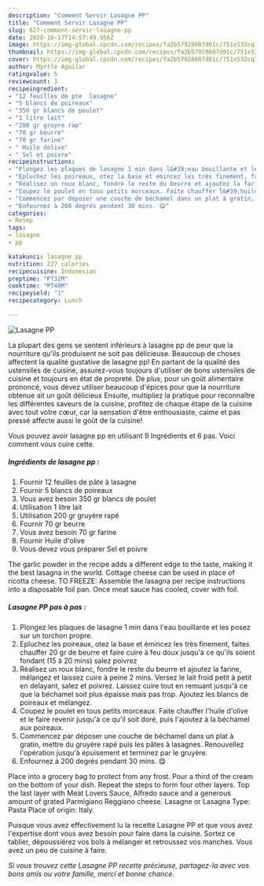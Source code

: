 ```yaml
---
description: "Comment Servir Lasagne PP"
title: "Comment Servir Lasagne PP"
slug: 627-comment-servir-lasagne-pp
date: 2020-10-17T14:57:49.956Z
image: https://img-global.cpcdn.com/recipes/fa2b57928607d01c/751x532cq70/lasagne-pp-photo-principale-de-la-recette.jpg
thumbnail: https://img-global.cpcdn.com/recipes/fa2b57928607d01c/751x532cq70/lasagne-pp-photo-principale-de-la-recette.jpg
cover: https://img-global.cpcdn.com/recipes/fa2b57928607d01c/751x532cq70/lasagne-pp-photo-principale-de-la-recette.jpg
author: Myrtle Aguilar
ratingvalue: 5
reviewcount: 3
recipeingredient:
- "12 feuilles de pte  lasagne"
- "5 blancs de poireaux"
- "350 gr blancs de poulet"
- "1 litre lait"
- "200 gr gruyre rap"
- "70 gr beurre"
- "70 gr farine"
- " Huile dolive"
- " Sel et poivre"
recipeinstructions:
- "Plongez les plaques de lasagne 1 min dans l&#39;eau bouillante et les posez sur un torchon propre."
- "Epluchez les poireaux, otez la base et émincez les très finement, faites chauffer 20 gr de beurre et faire cuire à feu doux jusqu&#39;à ce qu&#39;ils soient fondant (15 à 20 mins) salez poivrez"
- "Réalisez un roux blanc, fondre le reste du beurre et ajoutez la farine, mélangez et laissez cuire à peine 2 mins. Versez le lait froid petit à petit en delayant, salez et poivrez. Laissez cuire tout en remuant jusqu&#39;à ce que la béchamel soit plus épaisse mais pas trop. Ajoutez les blancs de poireaux et mélangez."
- "Coupez le poulet en tous petits morceaux. Faite chauffer l&#39;huile d&#39;olive et le faire revenir jusqu&#39;à ce qu&#39;il soit doré, puis l&#39;ajoutez à la béchamel aux poireaux."
- "Commencez par déposer une couche de béchamel dans un plat à gratin, mettre du gruyère rapé puis les pâtes à lasagnes. Renouvellez l&#39;opération jusqu&#39;à épuisement et terminez par le gruyère."
- "Enfournez à 200 degrés pendant 30 mins. 😋"
categories:
- Resep
tags:
- lasagne
- pp

katakunci: lasagne pp 
nutrition: 227 calories
recipecuisine: Indonesian
preptime: "PT32M"
cooktime: "PT40M"
recipeyield: "1"
recipecategory: Lunch

---
```



![Lasagne PP](https://img-global.cpcdn.com/recipes/fa2b57928607d01c/751x532cq70/lasagne-pp-photo-principale-de-la-recette.jpg)

La plupart des gens se sentent inférieurs à lasagne pp de peur que la nourriture qu'ils produisent ne soit pas délicieuse. Beaucoup de choses affectent la qualité gustative de lasagne pp! En partant de la qualité des ustensiles de cuisine, assurez-vous toujours d'utiliser de bons ustensiles de cuisine et toujours en état de propreté. De plus, pour un goût alimentaire prononcé, vous devez utiliser beaucoup d'épices pour que la nourriture obtenue ait un goût délicieux Ensuite, multipliez la pratique pour reconnaître les différentes saveurs de la cuisine, profitez de chaque étape de la cuisine avec tout votre cœur, car la sensation d'être enthousiaste, calme et pas pressé affecte aussi le goût de la cuisine!

<!--inarticleads1-->

Vous pouvez avoir lasagne pp en utilisant 9 Ingrédients et 6 pas. Voici comment vous cuire cette.

##### Ingrédients de lasagne pp :

1. Fournir 12 feuilles de pâte à lasagne
1. Fournir 5 blancs de poireaux
1. Vous avez besoin 350 gr blancs de poulet
1. Utilisation 1 litre lait
1. Utilisation 200 gr gruyère rapé
1. Fournir 70 gr beurre
1. Vous avez besoin 70 gr farine
1. Fournir  Huile d&#39;olive
1. Vous devez vous préparer  Sel et poivre


The garlic powder in the recipe adds a different edge to the taste, making it the best lasagna in the world. Cottage cheese can be used in place of ricotta cheese. TO FREEZE: Assemble the lasagna per recipe instructions into a disposable foil pan. Once meat sauce has cooled, cover with foil. 

<!--inarticleads2-->

##### Lasagne PP pas à pas :

1. Plongez les plaques de lasagne 1 min dans l&#39;eau bouillante et les posez sur un torchon propre.
1. Epluchez les poireaux, otez la base et émincez les très finement, faites chauffer 20 gr de beurre et faire cuire à feu doux jusqu&#39;à ce qu&#39;ils soient fondant (15 à 20 mins) salez poivrez
1. Réalisez un roux blanc, fondre le reste du beurre et ajoutez la farine, mélangez et laissez cuire à peine 2 mins. Versez le lait froid petit à petit en delayant, salez et poivrez. Laissez cuire tout en remuant jusqu&#39;à ce que la béchamel soit plus épaisse mais pas trop. Ajoutez les blancs de poireaux et mélangez.
1. Coupez le poulet en tous petits morceaux. Faite chauffer l&#39;huile d&#39;olive et le faire revenir jusqu&#39;à ce qu&#39;il soit doré, puis l&#39;ajoutez à la béchamel aux poireaux.
1. Commencez par déposer une couche de béchamel dans un plat à gratin, mettre du gruyère rapé puis les pâtes à lasagnes. Renouvellez l&#39;opération jusqu&#39;à épuisement et terminez par le gruyère.
1. Enfournez à 200 degrés pendant 30 mins. 😋


Place into a grocery bag to protect from any frost. Pour a third of the cream on the bottom of your dish. Repeat the steps to form four other layers. Top the last layer with Meat Lovers Sauce, Alfredo sauce and a generous amount of grated Parmigiano Reggiano cheese. Lasagne or Lasagna Type: Pasta Place of origin: Italy. 

<!--inarticleads1-->

<p>
Puisque vous avez effectivement lu la recette Lasagne PP et que vous avez l'expertise dont vous avez besoin pour faire dans la cuisine. Sortez ce tablier, dépoussiérez vos bols à mélanger et retroussez vos manches. Vous avez un peu de cuisine à faire.
</p>

<p>
<i>Si vous trouvez cette Lasagne PP recette précieuse, partagez-la avec vos bons amis ou votre famille, merci et bonne chance.</i>
</p>
